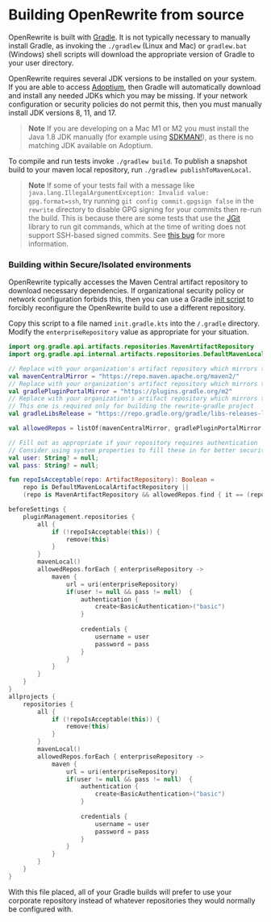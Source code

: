 # Building OpenRewrite from source

OpenRewrite is built with [Gradle](https://gradle.org/). It is not typically necessary to manually install Gradle, as invoking the `./gradlew` (Linux and Mac) or `gradlew.bat` (Windows) shell scripts will download the appropriate version of Gradle to your user directory.

OpenRewrite requires several JDK versions to be installed on your system. If you are able to access [Adoptium](https://adoptium.net/), then Gradle will automatically download and install any needed JDKs which you may be missing. If your network configuration or security policies do not permit this, then you must manually install JDK versions 8, 11, and 17.

> **Note** If you are developing on a Mac M1 or M2 you must install the Java 1.8 JDK manually (for example using [SDKMAN!](https://sdkman.io/)), as there is no matching JDK available on Adoptium.

To compile and run tests invoke `./gradlew build`. To publish a snapshot build to your maven local repository, run `./gradlew publishToMavenLocal`.

> **Note** If some of your tests fail with a message like `java.lang.IllegalArgumentException: Invalid value: gpg.format=ssh`, try running `git config commit.gpgsign false` in the `rewrite` directory to disable GPG signing for your commits then re-run the build. This is because there are some tests that use the [JGit](https://projects.eclipse.org/projects/technology.jgit) library to run git commands, which at the time of writing does not support SSH-based signed commits. See [this bug](https://bugs.eclipse.org/bugs/show_bug.cgi?id=581483) for more information.

### Building within Secure/Isolated environments

OpenRewrite typically accesses the Maven Central artifact repository to download necessary dependencies. If organizational security policy or network configuration forbids this, then you can use a Gradle [init script](https://docs.gradle.org/current/userguide/init\_scripts.html) to forcibly reconfigure the OpenRewrite build to use a different repository.

Copy this script to a file named `init.gradle.kts` into the `/.gradle` directory. Modify the `enterpriseRepository` value as appropriate for your situation.

```kotlin
import org.gradle.api.artifacts.repositories.MavenArtifactRepository
import org.gradle.api.internal.artifacts.repositories.DefaultMavenLocalArtifactRepository

// Replace with your organization's artifact repository which mirrors the contents of Maven Central
val mavenCentralMirror = "https://repo.maven.apache.org/maven2/"
// Replace with your organization's artifact repository which mirrors the contents of the Gradle Plugin portal
val gradlePluginPortalMirror = "https://plugins.gradle.org/m2"
// Replace with your organization's artifact repository which mirrors the contents of Gradle's 
// This one is required only for building the rewrite-gradle project
val gradleLibsRelease = "https://repo.gradle.org/gradle/libs-releases-local/"

val allowedRepos = listOf(mavenCentralMirror, gradlePluginPortalMirror, gradleLibsRelease)

// Fill out as appropriate if your repository requires authentication
// Consider using system properties to fill these in for better security
val user: String? = null; 
val pass: String? = null;

fun repoIsAcceptable(repo: ArtifactRepository): Boolean = 
    repo is DefaultMavenLocalArtifactRepository || 
    (repo is MavenArtifactRepository && allowedRepos.find { it == (repo as MavenArtifactRepository).getUrl().toString() } != null)

beforeSettings {
    pluginManagement.repositories {
        all { 
            if (!repoIsAcceptable(this)) {
                remove(this)
            }
        }
        mavenLocal()
        allowedRepos.forEach { enterpriseRepository ->
            maven { 
                url = uri(enterpriseRepository)
                if(user != null && pass != null)  {
                    authentication {
                        create<BasicAuthentication>("basic")
                    }
                    
                    credentials {
                        username = user
                        password = pass
                    }
                }
            }
        }
    }
}
allprojects {
    repositories {
        all { 
            if (!repoIsAcceptable(this)) {
                remove(this)
            }
        }
        mavenLocal()
        allowedRepos.forEach { enterpriseRepository ->
            maven { 
                url = uri(enterpriseRepository)
                if(user != null && pass != null)  {
                    authentication {
                        create<BasicAuthentication>("basic")
                    }
                    
                    credentials {
                        username = user
                        password = pass
                    }
                }
            }
        }
    }
}

```

With this file placed, all of your Gradle builds will prefer to use your corporate repository instead of whatever repositories they would normally be configured with.

